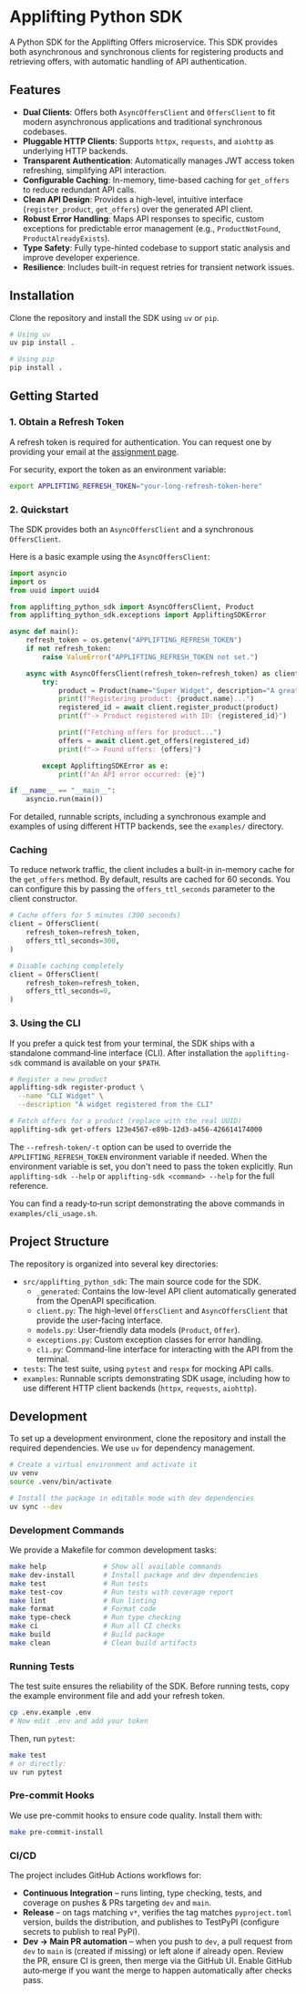 # Applifting Python SDK

A Python SDK for the Applifting Offers microservice. This SDK provides both asynchronous and synchronous clients for registering products and retrieving offers, with automatic handling of API authentication.

## Features

-   **Dual Clients**: Offers both `AsyncOffersClient` and `OffersClient` to fit modern asynchronous applications and traditional synchronous codebases.
-   **Pluggable HTTP Clients**: Supports `httpx`, `requests`, and `aiohttp` as underlying HTTP backends.
-   **Transparent Authentication**: Automatically manages JWT access token refreshing, simplifying API interaction.
-   **Configurable Caching**: In-memory, time-based caching for `get_offers` to reduce redundant API calls.
-   **Clean API Design**: Provides a high-level, intuitive interface (`register_product`, `get_offers`) over the generated API client.
-   **Robust Error Handling**: Maps API responses to specific, custom exceptions for predictable error management (e.g., `ProductNotFound`, `ProductAlreadyExists`).
-   **Type Safety**: Fully type-hinted codebase to support static analysis and improve developer experience.
-   **Resilience**: Includes built-in request retries for transient network issues.

## Installation

Clone the repository and install the SDK using `uv` or `pip`.

```bash
# Using uv
uv pip install .

# Using pip
pip install .
```

## Getting Started

### 1. Obtain a Refresh Token

A refresh token is required for authentication. You can request one by providing your email at the [assignment page](https://python.exercise.applifting.cz/assignment/sdk/).

For security, export the token as an environment variable:

```bash
export APPLIFTING_REFRESH_TOKEN="your-long-refresh-token-here"
```

### 2. Quickstart

The SDK provides both an `AsyncOffersClient` and a synchronous `OffersClient`.

Here is a basic example using the `AsyncOffersClient`:

```python
import asyncio
import os
from uuid import uuid4

from applifting_python_sdk import AsyncOffersClient, Product
from applifting_python_sdk.exceptions import AppliftingSDKError

async def main():
    refresh_token = os.getenv("APPLIFTING_REFRESH_TOKEN")
    if not refresh_token:
        raise ValueError("APPLIFTING_REFRESH_TOKEN not set.")

    async with AsyncOffersClient(refresh_token=refresh_token) as client:
        try:
            product = Product(name="Super Widget", description="A great widget.")
            print(f"Registering product: {product.name}...")
            registered_id = await client.register_product(product)
            print(f"-> Product registered with ID: {registered_id}")

            print(f"Fetching offers for product...")
            offers = await client.get_offers(registered_id)
            print(f"-> Found offers: {offers}")

        except AppliftingSDKError as e:
            print(f"An API error occurred: {e}")

if __name__ == "__main__":
    asyncio.run(main())
```

For detailed, runnable scripts, including a synchronous example and examples of using different HTTP backends, see the `examples/` directory.

### Caching

To reduce network traffic, the client includes a built-in in-memory cache for the `get_offers` method. By default, results are cached for 60 seconds. You can configure this by passing the `offers_ttl_seconds` parameter to the client constructor.

```python
# Cache offers for 5 minutes (300 seconds)
client = OffersClient(
    refresh_token=refresh_token,
    offers_ttl_seconds=300,
)

# Disable caching completely
client = OffersClient(
    refresh_token=refresh_token,
    offers_ttl_seconds=0,
)
```

### 3. Using the CLI

If you prefer a quick test from your terminal, the SDK ships with a standalone
command‑line interface (CLI). After installation the `applifting-sdk` command
is available on your `$PATH`.

```bash
# Register a new product
applifting-sdk register-product \
  --name "CLI Widget" \
  --description "A widget registered from the CLI"

# Fetch offers for a product (replace with the real UUID)
applifting-sdk get-offers 123e4567-e89b-12d3-a456-426614174000
```

The `--refresh-token/-t` option can be used to override the `APPLIFTING_REFRESH_TOKEN`
environment variable if needed. When the environment variable is set, you don't
need to pass the token explicitly. Run `applifting-sdk --help` or `applifting-sdk
<command> --help` for the full reference.

You can find a ready‑to‑run script demonstrating the above commands in
`examples/cli_usage.sh`.

## Project Structure

The repository is organized into several key directories:

-   `src/applifting_python_sdk`: The main source code for the SDK.
    -   `_generated`: Contains the low-level API client automatically generated from the OpenAPI specification.
    -   `client.py`: The high-level `OffersClient` and `AsyncOffersClient` that provide the user-facing interface.
    -   `models.py`: User-friendly data models (`Product`, `Offer`).
    -   `exceptions.py`: Custom exception classes for error handling.
    -   `cli.py`: Command-line interface for interacting with the API from the terminal.
-   `tests`: The test suite, using `pytest` and `respx` for mocking API calls.
-   `examples`: Runnable scripts demonstrating SDK usage, including how to use different HTTP client backends (`httpx`, `requests`, `aiohttp`).

## Development

To set up a development environment, clone the repository and install the required dependencies. We use `uv` for dependency management.

```bash
# Create a virtual environment and activate it
uv venv
source .venv/bin/activate

# Install the package in editable mode with dev dependencies
uv sync --dev
```

### Development Commands

We provide a Makefile for common development tasks:

```bash
make help              # Show all available commands
make dev-install       # Install package and dev dependencies
make test              # Run tests
make test-cov          # Run tests with coverage report
make lint              # Run linting
make format            # Format code
make type-check        # Run type checking
make ci                # Run all CI checks
make build             # Build package
make clean             # Clean build artifacts
```

### Running Tests

The test suite ensures the reliability of the SDK. Before running tests, copy the example environment file and add your refresh token.

```bash
cp .env.example .env
# Now edit .env and add your token
```

Then, run `pytest`:

```bash
make test
# or directly:
uv run pytest
```

### Pre-commit Hooks

We use pre-commit hooks to ensure code quality. Install them with:

```bash
make pre-commit-install
```

### CI/CD
The project includes GitHub Actions workflows for:

- **Continuous Integration** – runs linting, type checking, tests, and coverage on pushes & PRs targeting `dev` and `main`.
- **Release** – on tags matching `v*`, verifies the tag matches `pyproject.toml` version, builds the distribution, and publishes to TestPyPI (configure secrets to publish to real PyPI).
- **Dev → Main PR automation** – when you push to `dev`, a pull request from `dev` to `main` is (created if missing) or left alone if already open. Review the PR, ensure CI is green, then merge via the GitHub UI. Enable GitHub auto‑merge if you want the merge to happen automatically after checks pass.
